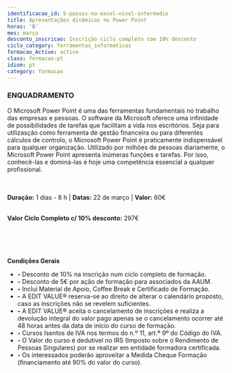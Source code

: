```yaml
---
identificacao_id: 5-passos-no-excel-nivel-intermedio
title: Apresentações dinâmicas no Power Point
horas: '8'
mes: março
desconto_inscricao: Inscrição ciclo completo com 10% desconto
ciclo_category: ferramentas_informaticas
formacao_Active: active
class: formacao-pt
idiom: pt
category: formacao
---
```


### **ENQUADRAMENTO**
O Microsoft Power Point é uma das ferramentas fundamentais no trabalho das empresas e pessoas. O software da Microsoft oferece uma infinidade de possibilidades de tarefas que facilitam a vida nos escritórios. Seja para utilizasção como ferramenta de gestão financeira ou para diferentes cálculos de controlo, o Microsoft Power Point é praticamente indispensável para qualquer organização. Utilizado por milhões de pessoas diariamente, o Microsoft Power Point apresenta inúmeras funções e tarefas. Por isso, conhecê-las e dominá-las é hoje uma competência essencial a qualquer profissional. <br><br><br>

**Duração:** 1 dias - 8 h  \|  **Datas:** 22 de março  \|  **Valor:** 60€<br><br> 

**Valor Ciclo Completo c/ 10% desconto:** 297€<br><br><br><br><br>

**Condições Gerais**

+ **\-** Desconto de 10% na inscrição num ciclo completo de formação.
+ **\-** Desconto de 5€ por ação de formação para associados da AAUM.
+ **\-** Inclui Material de Apoio, Coffee Break e Certificado de Formação.
+ **\-** A EDIT VALUE® reserva-se ao direito de alterar o calendário proposto, caso as inscrições não se revelem suficientes.
+ **\-** A EDIT VALUE® aceita o cancelamento de inscrições e realiza a devolução integral do valor pago apenas se o cancelamento ocorrer até 48 horas antes da data de início do curso de formação.
+ **\-** Cursos Isentos de IVA nos termos do n.º 11, art.º 9º do Código do IVA.
+ **\-** O Valor do curso é dedutível no IRS (Imposto sobre o Rendimento de Pessoas Singulares) por se realizar em entidade formadora certificada.
+ **\-** Os interessados poderão aproveitar a Medida Cheque Formação (financiamento até 90% do valor do curso).

